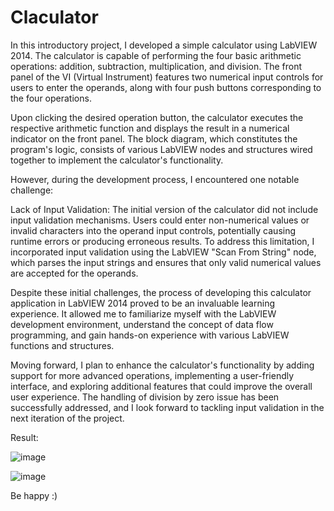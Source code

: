 # Claculator

In this introductory project, I developed a simple calculator using LabVIEW 2014. The calculator is capable of performing the four basic arithmetic operations: addition, subtraction, multiplication, and division. The front panel of the VI (Virtual Instrument) features two numerical input controls for users to enter the operands, along with four push buttons corresponding to the four operations.


Upon clicking the desired operation button, the calculator executes the respective arithmetic function and displays the result in a numerical indicator on the front panel. The block diagram, which constitutes the program's logic, consists of various LabVIEW nodes and structures wired together to implement the calculator's functionality.


However, during the development process, I encountered one notable challenge:


Lack of Input Validation: The initial version of the calculator did not include input validation mechanisms. Users could enter non-numerical values or invalid characters into the operand input controls, potentially causing runtime errors or producing erroneous results. To address this limitation, I incorporated input validation using the LabVIEW "Scan From String" node, which parses the input strings and ensures that only valid numerical values are accepted for the operands.


Despite these initial challenges, the process of developing this calculator application in LabVIEW 2014 proved to be an invaluable learning experience. It allowed me to familiarize myself with the LabVIEW development environment, understand the concept of data flow programming, and gain hands-on experience with various LabVIEW functions and structures.


Moving forward, I plan to enhance the calculator's functionality by adding support for more advanced operations, implementing a user-friendly interface, and exploring additional features that could improve the overall user experience. The handling of division by zero issue has been successfully addressed, and I look forward to tackling input validation in the next iteration of the project.

Result:

![image](https://github.com/SMSajadi99/LabVIEW-tutorial/assets/69210109/b7217200-07e3-437b-9b41-e759c9751b6d)

![image](https://github.com/SMSajadi99/LabVIEW-tutorial/assets/69210109/db33f248-3f53-4db5-8328-910b5c80edf1)


Be happy :)
 
